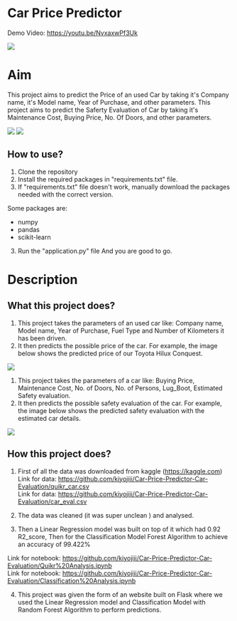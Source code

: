# Car Price Predictor

Demo Video: https://youtu.be/NvxaxwPf3Uk

<img src="https://github.com/kiyojiii/Car-Price-Predictor-Car-Evaluation/demo.png">


# Aim

This project aims to predict the Price of an used Car by taking it's Company name, it's Model name, Year of Purchase, and other parameters.
This project aims to predict the Saferty Evaluation of Car by taking it's Maintenance Cost, Buying Price, No. Of Doors, and other parameters.

<img src="https://github.com/kiyojiii/Car-Price-Predictor-Car-Evaluation/predict.png">
<img src="https://github.com/kiyojiii/Car-Price-Predictor-Car-Evaluation/evaluation.png">

## How to use?

1. Clone the repository
2. Install the required packages in "requirements.txt" file.
3. If "requirements.txt" file doesn't work, manually download the packages needed with the correct version.

Some packages are:
 - numpy 
 - pandas 
 - scikit-learn

3. Run the "application.py" file
And you are good to go. 

# Description

## What this project does?

1. This project takes the parameters of an used car like: Company name, Model name, Year of Purchase, Fuel Type and Number of Kilometers it has been driven.
2. It then predicts the possible price of the car. For example, the image below shows the predicted price of our Toyota Hilux Conquest. 

<img src="https://github.com/kiyojiii/Car-Price-Predictor-Car-Evaluation/predicted.png">

1. This project takes the parameters of a car like: Buying Price, Maintenance Cost, No. of Doors, No. of Persons, Lug_Boot, Estimated Safety evaluation.
2. It then predicts the possible safety evaluation of the car. For example, the image below shows the predicted safety evaluation with the estimated car details. 

<img src="https://github.com/kiyojiii/Car-Price-Predictor-Car-Evaluation/evaluated.png">

## How this project does?

1. First of all the data was downloaded from kaggle (https://kaggle.com) <br>
Link for data: https://github.com/kiyojiii/Car-Price-Predictor-Car-Evaluation/quikr_car.csv <br>
Link for data: https://github.com/kiyojiii/Car-Price-Predictor-Car-Evaluation/car_eval.csv

2. The data was cleaned (it was super unclean ) and analysed.

3. Then a Linear Regression model was built on top of it which had 0.92 R2_score, Then for the Classification Model Forest Algorithm to achieve an accuracy of 99.422%

Link for notebook: https://github.com/kiyojiii/Car-Price-Predictor-Car-Evaluation/Quikr%20Analysis.ipynb <br>
Link for notebook: https://github.com/kiyojiii/Car-Price-Predictor-Car-Evaluation/Classification%20Analysis.ipynb

4. This project was given the form of an website built on Flask where we used the Linear Regression model and Classification Model with Random Forest Algorithm to perform predictions.

